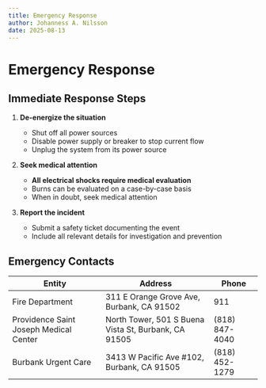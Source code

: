 ```yaml
---
title: Emergency Response
author: Johanness A. Nilsson
date: 2025-08-13
---
```


# Emergency Response

## Immediate Response Steps

1. **De-energize the situation**
   - Shut off all power sources
   - Disable power supply or breaker to stop current flow
   - Unplug the system from its power source

2. **Seek medical attention**
   - **All electrical shocks require medical evaluation**
   - Burns can be evaluated on a case-by-case basis
   - When in doubt, seek medical attention

3. **Report the incident**
   - Submit a safety ticket documenting the event
   - Include all relevant details for investigation and prevention

## Emergency Contacts

<!-- markdownlint-disable -->

| Entity                                 | Address                                              | Phone          |
| -------------------------------------- | ---------------------------------------------------- | -------------- |
| Fire Department                        | 311 E Orange Grove Ave, Burbank, CA 91502            | 911            |
| Providence Saint Joseph Medical Center | North Tower, 501 S Buena Vista St, Burbank, CA 91505 | (818) 847-4040 |
| Burbank Urgent Care                    | 3413 W Pacific Ave #102, Burbank, CA 91505           | (818) 452-1279 |

<!-- markdownlint-enable -->
